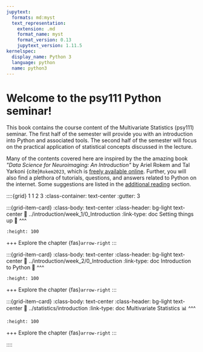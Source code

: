 ```yaml
---
jupytext:
  formats: md:myst
  text_representation:
    extension: .md
    format_name: myst
    format_version: 0.13
    jupytext_version: 1.11.5
kernelspec:
  display_name: Python 3
  language: python
  name: python3
---
```


# Welcome to the psy111 Python seminar!

This book contains the course content of the Multivariate Statistics (psy111) seminar. The first half of the semester will provide you with an introduction into Python and associated tools. The second half of the semester will focus on the practical application of statistical concepts discussed in the lecture.

Many of the contents covered here are inspired by the the amazing book *"Data Science for Neuroimaging: An Introduction"* by Ariel Rokem and Tal Yarkoni {cite}`Rokem2023`, which is [freely available online](https://neuroimaging-data-science.org). Further, you will also find a plethora of tutorials, questions, and answers related to Python on the internet. Some suggestions are listed in the [additional reading](../misc/reading) section.

::::{grid} 1 1 2 3
:class-container: text-center
:gutter: 3

:::{grid-item-card}
:class-body: text-center
:class-header: bg-light text-center
:link: ../introduction/week_1/0_Introduction
:link-type: doc
Setting things up 🚀
^^^
```{image} https://encrypted-tbn0.gstatic.com/images?q=tbn:ANd9GcS9E5HZlsBUfIyQdZy53DBNd5c9aIxECWdFww&s
:height: 100
```
+++
Explore the chapter {fas}`arrow-right`
:::

:::{grid-item-card}
:class-body: text-center
:class-header: bg-light text-center
:link: ../introduction/week_2/0_Introduction
:link-type: doc
Introduction to Python 🐍
^^^
```{image} https://i.pinimg.com/originals/82/a2/18/82a2188c985ce75402ae44fc43fe7e5e.png
:height: 100
```
+++
Explore the chapter {fas}`arrow-right`
:::

:::{grid-item-card}
:class-body: text-center
:class-header: bg-light text-center
:link: ../statistics/introduction
:link-type: doc
Multivariate Statistics 📊
^^^
```{image} https://thumbs.dreamstime.com/b/statistics-linear-icon-modern-outline-logo-concept-o-white-background-business-analytics-collection-suitable-use-133515482.jpg
:height: 100
```
+++
Explore the chapter {fas}`arrow-right`
:::

::::